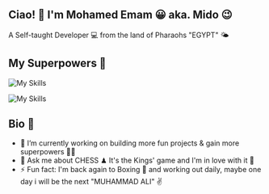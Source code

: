 ## Ciao! 👋 I'm Mohamed Emam 😀 aka. Mido 😉
A Self-taught Developer 💻 from the land of Pharaohs "EGYPT" 🌤

## My Superpowers 💪
![My Skills](https://skillicons.dev/icons?i=html,css,js,ts,react,nodejs,express,mongodb,firebase)

![My Skills](https://skillicons.dev/icons?i=git,sass,bootstrap,tailwind)

## Bio 📖
- 🔭 I’m currently working on building more fun projects & gain more superpowers 🐱‍🏍
- 💬 Ask me about CHESS ♟ It's the Kings' game and I'm in love with it 🤩
- ⚡ Fun fact: I'm back again to Boxing 🥊 and working out daily, maybe one day i will be the next "MUHAMMAD ALI" ✌
